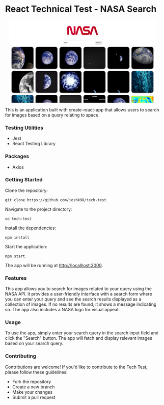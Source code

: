 <h1>React Technical Test - NASA Search</h1>

<div style="display: flex; justify-content: center;">
  <img src="./src/images/preview.png" alt="screenshot preview" style="width: 50vw;" />
</div>

<p>This is an application built with create-react-app that allows users to search for images based on a query relating to space.</p>

<h3>Testing Utilities</h3>
<ul>
  <li>Jest</li>
  <li>React Testing Library</li>
</ul>

<h3>Packages</h3>
<ul>
  <li>Axios</li>
</ul>

<h3>Getting Started</h3>
Clone the repository:
<pre><code>git clone https://github.com/joshk98/tech-test</code></pre>
Navigate to the project directory:
<pre><code>cd tech-test</code></pre>
Install the dependencies:
<pre><code>npm install</code></pre>
Start the application:
<pre><code>npm start</code></pre>

<p>The app will be running at <a href="http://localhost:3000">http://localhost:3000</a>.</p>

<h3>Features</h3>

<p>This app allows you to search for images related to your query using the NASA API. It provides a user-friendly interface with a search form where you can enter your query and see the search results displayed as a collection of images. If no results are found, it shows a message indicating so. The app also includes a NASA logo for visual appeal.</p>

<h3>Usage</h3>

<p>To use the app, simply enter your search query in the search input field and click the "Search" button. The app will fetch and display relevant images based on your search query.</p>

<h3>Contributing</h3>

<p>Contributions are welcome! If you'd like to contribute to the Tech Test, please follow these guidelines:</p>

<ul>
  <li>Fork the repository</li>
  <li>Create a new branch</li>
  <li>Make your changes</li>
  <li>Submit a pull request</li>
</ul>
